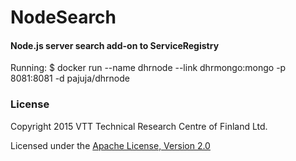 # NodeSearch
#### Node.js server search add-on to ServiceRegistry

Running:
$ docker run --name dhrnode --link dhrmongo:mongo -p 8081:8081 -d pajuja/dhrnode

### License

Copyright 2015 VTT Technical Research Centre of Finland Ltd.

Licensed under the [Apache License, Version 2.0](./LICENSE)
